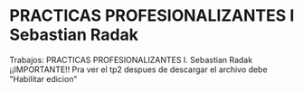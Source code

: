 # PRACTICAS PROFESIONALIZANTES I Sebastian Radak
Trabajos: PRACTICAS PROFESIONALIZANTES I. Sebastian Radak
¡¡IMPORTANTE!! Pra ver el tp2 despues de descargar el archivo debe "Habilitar edicion"

